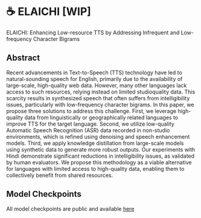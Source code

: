 # ☕ ELAICHI [WIP]
ELAICHI: Enhancing Low-resource TTS by Addressing Infrequent and  Low-frequency Character Bigrams

## Abstract
Recent advancements in Text-to-Speech (TTS) technology have led to natural-sounding speech for English, primarily due to the availability of large-scale, high-quality web data. However, many other languages lack access to such resources, relying instead on limited studioquality data. This scarcity results in synthesized speech that often suffers from intelligibility issues, particularly with low-frequency character bigrams. In this paper, we propose three solutions to address this challenge. First, we leverage high-quality data from linguistically or geographically related languages to improve TTS for the target language. Second, we utilize low-quality Automatic Speech Recognition (ASR) data recorded in non-studio environments, which is refined using denoising and speech enhancement models. Third, we apply knowledge distillation from large-scale models using synthetic data to generate more robust outputs. Our experiments with Hindi demonstrate significant reductions in intelligibility issues, as validated by human evaluators. We propose this methodology as a viable alternative for languages with limited access to high-quality data, enabling them to collectively benefit from shared resources.


## Model Checkpoints

All model checkpoints are public and available [here](https://huggingface.co/collections/ai4bharat/elaichi-671a1cb837b351a28d1c5a8b)
